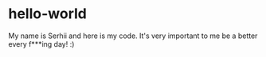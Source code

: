# hello-world
My name is Serhii and here is my code. It's very important to me be a better every f***ing day! :)
